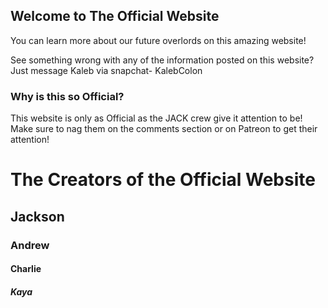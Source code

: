 ## Welcome to The Official Website

You can learn more about our future overlords on this amazing website!

See something wrong with any of the information posted on this website? Just message Kaleb via snapchat- KalebColon

### Why is this so Official?
This website is only as Official as the JACK crew give it attention to be! Make sure to nag them on the comments section or on Patreon to get their attention!

# The Creators of the Official Website
## Jackson
### Andrew
#### Charlie
##### Kaya
